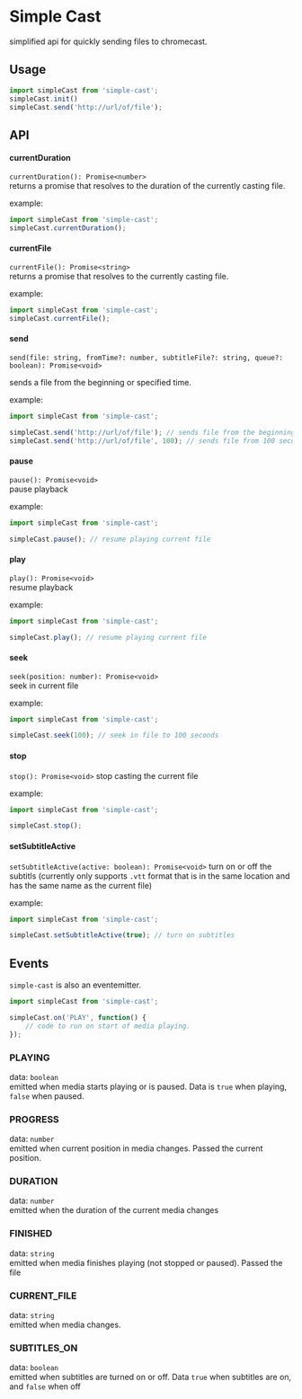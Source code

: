 # Simple Cast  

simplified api for quickly sending files to chromecast.

## Usage

```js
import simpleCast from 'simple-cast';
simpleCast.init()
simpleCast.send('http://url/of/file');
```

## API

#### currentDuration
`currentDuration(): Promise<number>`  
returns a promise that resolves to the duration of the currently casting file.  

example:
```js
import simpleCast from 'simple-cast';
simpleCast.currentDuration();
```

#### currentFile
`currentFile(): Promise<string>`  
returns a promise that resolves to the currently casting file.  

example:
```js
import simpleCast from 'simple-cast';
simpleCast.currentFile();
```

#### send
`send(file: string, fromTime?: number, subtitleFile?: string, queue?: boolean): Promise<void>`  

sends a file from the beginning or specified time. 

example:
```js
import simpleCast from 'simple-cast';

simpleCast.send('http://url/of/file'); // sends file from the beginning
simpleCast.send('http://url/of/file', 100); // sends file from 100 seconds
```

#### pause
`pause(): Promise<void>`  
pause playback

example:
```js
import simpleCast from 'simple-cast';

simpleCast.pause(); // resume playing current file
```

#### play
`play(): Promise<void>`  
resume playback

example:
```js
import simpleCast from 'simple-cast';

simpleCast.play(); // resume playing current file
```

#### seek
`seek(position: number): Promise<void>`  
seek in current file

example:
```js
import simpleCast from 'simple-cast';

simpleCast.seek(100); // seek in file to 100 seconds
```

#### stop
`stop(): Promise<void>`
stop casting the current file

example:
```js
import simpleCast from 'simple-cast';

simpleCast.stop();
```

#### setSubtitleActive
`setSubtitleActive(active: boolean): Promise<void>`
turn on or off the subtitls (currently only supports `.vtt` format that is in the same location and has the same name as the current file)  

example:
```js
import simpleCast from 'simple-cast';

simpleCast.setSubtitleActive(true); // turn on subtitles
```
  
## Events
`simple-cast` is also an eventemitter. 
```js
import simpleCast from 'simple-cast';

simpleCast.on('PLAY', function() {
    // code to run on start of media playing.
});
```
### PLAYING
data: `boolean`  
emitted when media starts playing or is paused. Data is `true` when playing, `false` when paused.

### PROGRESS
data: `number`  
emitted when current position in media changes. Passed the current position.

### DURATION
data: `number`  
emitted when the duration of the current media changes

### FINISHED
data: `string`  
emitted when media finishes playing (not stopped or paused). Passed the file

### CURRENT_FILE
data: `string`  
emitted when media changes.

### SUBTITLES_ON
data: `boolean`  
emitted when subtitles are turned on or off. Data `true` when subtitles are on, and `false` when off


